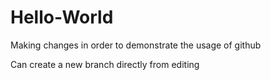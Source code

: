 # Hello-World
  Making changes in order to demonstrate the usage of github

Can create a new branch directly from editing
